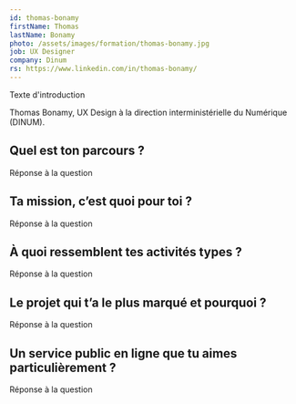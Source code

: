 ```yaml
---
id: thomas-bonamy
firstName: Thomas
lastName: Bonamy
photo: /assets/images/formation/thomas-bonamy.jpg
job: UX Designer
company: Dinum
rs: https://www.linkedin.com/in/thomas-bonamy/
---
```


<p class="fr-text--lead">Texte d'introduction</p>

<p class="fr-text--lead">Thomas Bonamy, <span lang="en">UX Design</span> à la direction interministérielle du Numérique (DINUM).</p>

<h2 class="fr-h6">Quel est ton parcours&nbsp;?</h2>

Réponse à la question

<h2 class="fr-h6">Ta mission, c’est quoi pour toi&nbsp;?</h2>

Réponse à la question

<h2 class="fr-h6">À quoi ressemblent tes activités types&nbsp;?</h2>

Réponse à la question

<h2 class="fr-h6">Le projet qui t’a le plus marqué et pourquoi&nbsp;?</h2>

Réponse à la question

<h2 class="fr-h6">Un service public en ligne que tu aimes particulièrement&nbsp;?</h2>

Réponse à la question
